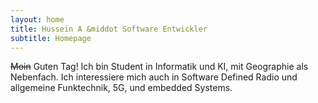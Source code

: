 ```yaml
---
layout: home
title: Hussein A &middot Software Entwickler
subtitle: Homepage
---
```

<!-- MARKDOWN BEGIN -->
~~Moin~~ Guten Tag! Ich bin Student in Informatik und KI, mit Geographie als Nebenfach. Ich interessiere mich auch in Software Defined Radio und allgemeine Funktechnik, 5G, und embedded Systems.
